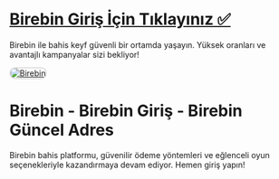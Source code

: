 # <a href="https://bit.ly/m/casinositelerigiriş">Birebin Giriş İçin Tıklayınız ✅</a>
Birebin ile bahis keyf güvenli bir ortamda yaşayın. Yüksek oranları ve avantajlı kampanyalar sizi bekliyor!

<a href="https://cutt.ly/CratosLink" title="Birebin">
    <img src="https://cutt.ly/CratosLink" alt="Birebin" style="max-width: 100%; border: 2px solid #ddd; border-radius: 10px;">
</a>

# Birebin - Birebin Giriş - Birebin Güncel Adres
Birebin bahis platformu, güvenilir ödeme yöntemleri ve eğlenceli oyun seçenekleriyle kazandırmaya devam ediyor. Hemen giriş yapın!
